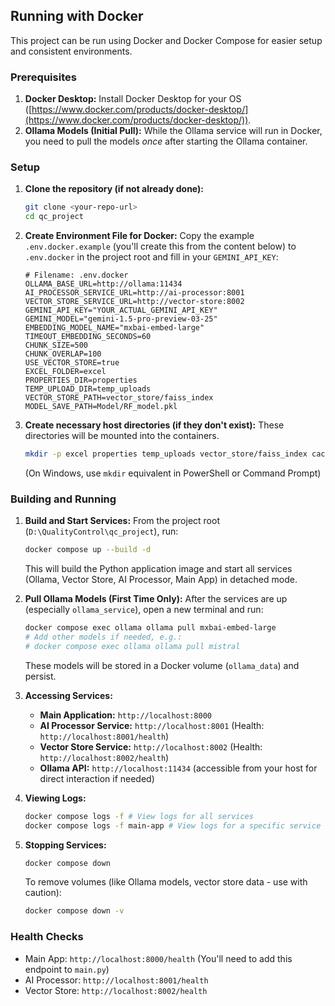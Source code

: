 ## Running with Docker

This project can be run using Docker and Docker Compose for easier setup and consistent environments.

### Prerequisites

1.  **Docker Desktop:** Install Docker Desktop for your OS ([https://www.docker.com/products/docker-desktop/](https://www.docker.com/products/docker-desktop/)).
2.  **Ollama Models (Initial Pull):** While the Ollama service will run in Docker, you need to pull the models *once* after starting the Ollama container.

### Setup

1.  **Clone the repository (if not already done):**
    ```bash
    git clone <your-repo-url>
    cd qc_project
    ```

2.  **Create Environment File for Docker:**
    Copy the example `.env.docker.example` (you'll create this from the content below) to `.env.docker` in the project root and fill in your `GEMINI_API_KEY`:
    ```env
    # Filename: .env.docker
    OLLAMA_BASE_URL=http://ollama:11434
    AI_PROCESSOR_SERVICE_URL=http://ai-processor:8001
    VECTOR_STORE_SERVICE_URL=http://vector-store:8002
    GEMINI_API_KEY="YOUR_ACTUAL_GEMINI_API_KEY"
    GEMINI_MODEL="gemini-1.5-pro-preview-03-25"
    EMBEDDING_MODEL_NAME="mxbai-embed-large"
    TIMEOUT_EMBEDDING_SECONDS=60
    CHUNK_SIZE=500
    CHUNK_OVERLAP=100
    USE_VECTOR_STORE=true
    EXCEL_FOLDER=excel
    PROPERTIES_DIR=properties
    TEMP_UPLOAD_DIR=temp_uploads
    VECTOR_STORE_PATH=vector_store/faiss_index
    MODEL_SAVE_PATH=Model/RF_model.pkl
    ```

3.  **Create necessary host directories (if they don't exist):**
    These directories will be mounted into the containers.
    ```bash
    mkdir -p excel properties temp_uploads vector_store/faiss_index cache .questions Model
    ```
    (On Windows, use `mkdir` equivalent in PowerShell or Command Prompt)

### Building and Running

1.  **Build and Start Services:**
    From the project root (`D:\QualityControl\qc_project`), run:
    ```bash
    docker compose up --build -d
    ```
    This will build the Python application image and start all services (Ollama, Vector Store, AI Processor, Main App) in detached mode.

2.  **Pull Ollama Models (First Time Only):**
    After the services are up (especially `ollama_service`), open a new terminal and run:
    ```bash
    docker compose exec ollama ollama pull mxbai-embed-large
    # Add other models if needed, e.g.:
    # docker compose exec ollama ollama pull mistral
    ```
    These models will be stored in a Docker volume (`ollama_data`) and persist.

3.  **Accessing Services:**
    *   **Main Application:** `http://localhost:8000`
    *   **AI Processor Service:** `http://localhost:8001` (Health: `http://localhost:8001/health`)
    *   **Vector Store Service:** `http://localhost:8002` (Health: `http://localhost:8002/health`)
    *   **Ollama API:** `http://localhost:11434` (accessible from your host for direct interaction if needed)

4.  **Viewing Logs:**
    ```bash
    docker compose logs -f # View logs for all services
    docker compose logs -f main-app # View logs for a specific service
    ```

5.  **Stopping Services:**
    ```bash
    docker compose down
    ```
    To remove volumes (like Ollama models, vector store data - use with caution):
    ```bash
    docker compose down -v
    ```

### Health Checks

*   Main App: `http://localhost:8000/health` (You'll need to add this endpoint to `main.py`)
*   AI Processor: `http://localhost:8001/health`
*   Vector Store: `http://localhost:8002/health`